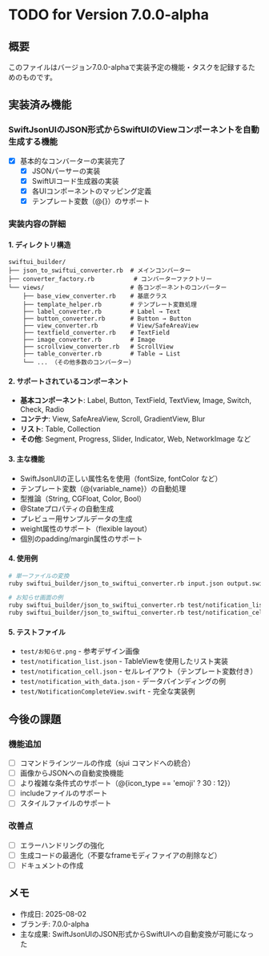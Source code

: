 # TODO for Version 7.0.0-alpha

## 概要
このファイルはバージョン7.0.0-alphaで実装予定の機能・タスクを記録するためのものです。

## 実装済み機能

### SwiftJsonUIのJSON形式からSwiftUIのViewコンポーネントを自動生成する機能
- [x] 基本的なコンバーターの実装完了
  - [x] JSONパーサーの実装
  - [x] SwiftUIコード生成器の実装
  - [x] 各UIコンポーネントのマッピング定義
  - [x] テンプレート変数（@{}）のサポート

### 実装内容の詳細

#### 1. ディレクトリ構造
```
swiftui_builder/
├── json_to_swiftui_converter.rb  # メインコンバーター
├── converter_factory.rb           # コンバーターファクトリー
└── views/                        # 各コンポーネントのコンバーター
    ├── base_view_converter.rb    # 基底クラス
    ├── template_helper.rb        # テンプレート変数処理
    ├── label_converter.rb        # Label → Text
    ├── button_converter.rb       # Button → Button
    ├── view_converter.rb         # View/SafeAreaView
    ├── textfield_converter.rb    # TextField
    ├── image_converter.rb        # Image
    ├── scrollview_converter.rb   # ScrollView
    ├── table_converter.rb        # Table → List
    └── ... （その他多数のコンバーター）
```

#### 2. サポートされているコンポーネント
- **基本コンポーネント**: Label, Button, TextField, TextView, Image, Switch, Check, Radio
- **コンテナ**: View, SafeAreaView, Scroll, GradientView, Blur
- **リスト**: Table, Collection
- **その他**: Segment, Progress, Slider, Indicator, Web, NetworkImage など

#### 3. 主な機能
- SwiftJsonUIの正しい属性名を使用（fontSize, fontColor など）
- テンプレート変数（@{variable_name}）の自動処理
- 型推論（String, CGFloat, Color, Bool）
- @Stateプロパティの自動生成
- プレビュー用サンプルデータの生成
- weight属性のサポート（flexible layout）
- 個別のpadding/margin属性のサポート

#### 4. 使用例
```bash
# 単一ファイルの変換
ruby swiftui_builder/json_to_swiftui_converter.rb input.json output.swift

# お知らせ画面の例
ruby swiftui_builder/json_to_swiftui_converter.rb test/notification_list.json
ruby swiftui_builder/json_to_swiftui_converter.rb test/notification_cell.json
```

#### 5. テストファイル
- `test/お知らせ.png` - 参考デザイン画像
- `test/notification_list.json` - TableViewを使用したリスト実装
- `test/notification_cell.json` - セルレイアウト（テンプレート変数付き）
- `test/notification_with_data.json` - データバインディングの例
- `test/NotificationCompleteView.swift` - 完全な実装例

## 今後の課題

### 機能追加
- [ ] コマンドラインツールの作成（sjui コマンドへの統合）
- [ ] 画像からJSONへの自動変換機能
- [ ] より複雑な条件式のサポート（@{icon_type == 'emoji' ? 30 : 12}）
- [ ] includeファイルのサポート
- [ ] スタイルファイルのサポート

### 改善点
- [ ] エラーハンドリングの強化
- [ ] 生成コードの最適化（不要なframeモディファイアの削除など）
- [ ] ドキュメントの作成

## メモ
- 作成日: 2025-08-02
- ブランチ: 7.0.0-alpha
- 主な成果: SwiftJsonUIのJSON形式からSwiftUIへの自動変換が可能になった